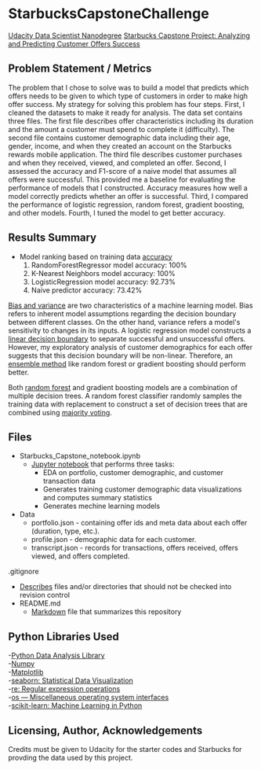 # StarbucksCapstoneChallenge
[Udacity Data Scientist Nanodegree](https://www.udacity.com/course/data-scientist-nanodegree--nd025) [Starbucks Capstone Project: Analyzing and Predicting Customer Offers Success](https://medium.com/@vikramverma25/starbucks-capstone-project-analyzing-and-predicting-customer-offers-success-d58392e41a3f)  
  
## Problem Statement / Metrics 
The problem that I chose to solve was to build a model that predicts which offers needs to be given to which type of customers in order to make high offer success. My strategy for solving this problem has four steps. First, I cleaned the datasets to make it ready for analysis.
The data set contains three files. The first file describes offer characteristics including its duration and the amount a customer must spend to complete it (difficulty). The second file contains customer demographic data including their age, gender, income, and when they created an account on the Starbucks rewards mobile application. The third file describes customer purchases and when they received, viewed, and completed an offer.
Second, I assessed the accuracy and F1-score of a naive model that assumes all offers were successful. This provided me a baseline for evaluating the performance of models that I constructed. Accuracy measures how well a model correctly predicts whether an offer is successful. Third, I compared the performance of logistic regression, random forest, gradient boosting, and other models. Fourth, I tuned the model to get better accuracy.

## Results Summary
- Model ranking based on training data [accuracy](https://www.datarobot.com/wiki/accuracy/)  
    1. RandomForestRegressor model accuracy: 100%
    2. K-Nearest Neighbors model accuracy: 100%
    3. LogisticRegression model accuracy: 92.73%
    4. Naive predictor accuracy: 73.42%  

[Bias and variance](https://machinelearningmastery.com/gentle-introduction-to-the-bias-variance-trade-off-in-machine-learning/) are two characteristics of a machine learning model. Bias refers to inherent model assumptions regarding the decision boundary between different classes. On the other hand, variance refers a model's sensitivity to changes in its inputs. 
A logistic regression model constructs a [linear decision boundary](https://datascience.stackexchange.com/questions/6048/decision-tree-or-logistic-regression) to separate successful and unsuccessful offers. However, my exploratory analysis of customer demographics for each offer suggests that this decision boundary will be non-linear. Therefore, an [ensemble method](https://datascience.stackexchange.com/questions/6048/decision-tree-or-logistic-regression) like random forest or gradient boosting should perform better.

Both [random forest](http://blog.citizennet.com/blog/2012/11/10/random-forests-ensembles-and-performance-metrics) and gradient boosting models are a combination of multiple decision trees. A random forest classifier randomly samples the training data with replacement to construct a set of decision trees that are combined using [majority voting](http://blog.citizennet.com/blog/2012/11/10/random-forests-ensembles-and-performance-metrics).

## Files  
- Starbucks_Capstone_notebook.ipynb  
  - [Jupyter notebook](https://jupyter.org/) that performs three tasks:  
    - EDA on portfolio, customer demographic, and customer transaction data  
    - Generates training customer demographic data visualizations and computes summary statistics  
    - Generates mechine learning models
- Data
  - portfolio.json - containing offer ids and meta data about each offer (duration, type, etc.).
  - profile.json - demographic data for each customer.
  - transcript.json - records for transactions, offers received, offers viewed, and offers completed.

.gitignore  
  - [Describes](https://git-scm.com/docs/gitignore) files and/or directories that should not be checked into revision control  
- README.md  
  - [Markdown](https://guides.github.com/features/mastering-markdown/) file that summarizes this repository  
	
## Python Libraries Used
-[Python Data Analysis Library](https://pandas.pydata.org/)  
-[Numpy](http://www.numpy.org/)  
-[Matplotlib](https://matplotlib.org/)  
-[seaborn: Statistical Data Visualization](https://seaborn.pydata.org/)  
-[re: Regular expression operations](https://docs.python.org/3/library/re.html)  
-[os — Miscellaneous operating system interfaces](https://docs.python.org/3/library/os.html)  
-[scikit-learn: Machine Learning in Python](https://scikit-learn.org/stable/)  

## Licensing, Author, Acknowledgements
Credits must be given to Udacity for the starter codes and Starbucks for provding the data used by this project.